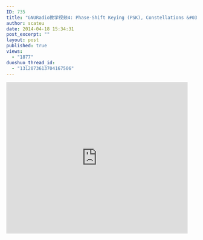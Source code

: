 ```yaml
---
ID: 735
title: "GNURadio教学视频4: Phase-Shift Keying (PSK), Constellations &#038; Auto-correlation'"
author: scateu
date: 2014-04-18 15:34:31
post_excerpt: ""
layout: post
published: true
views:
  - "1877"
duoshuo_thread_id:
  - "1312073613704167506"
---
```

<iframe src="http://www.tudou.com/programs/view/html5embed.action?type=0&code=kaS9YGQfa9I&lcode=&resourceId=365568264_06_05_99" allowtransparency="true" scrolling="no" border="0" frameborder="0" style="width:480px;height:400px;"></iframe>
